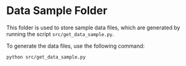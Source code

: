 # Data Sample Folder

This folder is used to store sample data files, which are generated by running the script `src/get_data_sample.py`.

To generate the data files, use the following command:
```bash
python src/get_data_sample.py